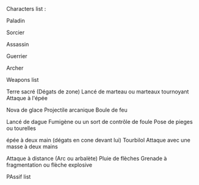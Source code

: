 Characters list :

Paladin


Sorcier


Assassin


Guerrier


Archer




Weapons list

Terre sacré (Dégats de zone)
Lancé de marteau ou marteaux tournoyant
Attaque à l'épée


Nova de glace
Projectile arcanique
Boule de feu


Lancé de dague
Fumigène ou un sort de contrôle de foule
Pose de pieges ou tourelles


épée à deux main (dégats en cone devant lui)
Tourbilol
Attaque avec une masse à deux mains


Attaque à distance (Arc ou arbalète)
Pluie de flèches
Grenade à fragmentation ou flèche explosive




PAssif list
